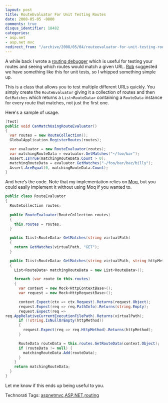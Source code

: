 ```yaml
---
layout: post
title: RouteEvaluator For Unit Testing Routes
date: 2008-05-05 -0800
comments: true
disqus_identifier: 18482
categories:
- asp.net
- asp.net mvc
redirect_from: "/archive/2008/05/04/routeevaluator-for-unit-testing-routes.aspx/"
---
```


A while back I wrote a [routing
debugger](https://haacked.com/archive/2008/03/13/url-routing-debugger.aspx "URL Routing Debugger")
which is useful for testing your routes and seeing which routes would
match a given URL. [Rob](http://blog.wekeroad.com/ "Rob Conery")
suggested we have something like this for unit tests, so I whipped
something simple up.

This is a class that allows you to test multiple different URLs quickly.
You simply create the `RouteEvaluator` giving it a collection of routes
and then `GetMatches` which returns a `List<RouteData>` containing a
`RouteData` instance for every route that matches, not just the first
one.

Here's a sample of usage.

```csharp
[Test]
public void CanMatchUsingRouteEvaluator()
{
  var routes = new RouteCollection();
  GlobalApplication.RegisterRoutes(routes);

  var evaluator = new RouteEvaluator(routes);
  var matchingRouteData = evaluator.GetMatches("~/foo/bar");
  Assert.IsTrue(matchingRouteData.Count > 0);
  matchingRouteData = evaluator.GetMatches("~/foo/bar/baz/billy");
  Assert.AreEqual(0, matchingRouteData.Count);
}
```

And here’s the code. Note that my implementation relies on
[Moq](http://code.google.com/p/moq/ "Moq on Google Code"), but you could
easily implement it without using Moq if you wanted to.

```csharp
public class RouteEvaluator
{
  RouteCollection routes;
    
  public RouteEvaluator(RouteCollection routes)
  {
    this.routes = routes;
  }

  public IList<RouteData> GetMatches(string virtualPath)
  {
    return GetMatches(virtualPath, "GET");
  }

  public IList<RouteData> GetMatches(string virtualPath, string httpMethod)
  {
    List<RouteData> matchingRouteData = new List<RouteData>();

    foreach (var route in this.routes)
    {
      var context = new Mock<HttpContextBase>();
      var request = new Mock<HttpRequestBase>();

      context.Expect(ctx => ctx.Request).Returns(request.Object);
      request.Expect(req => req.PathInfo).Returns(string.Empty);
      request.Expect(req => 
req.AppRelativeCurrentExecutionFilePath).Returns(virtualPath);
      if (!string.IsNullOrEmpty(httpMethod))
      {
        request.Expect(req => req.HttpMethod).Returns(httpMethod);
      }

      RouteData routeData = this.routes.GetRouteData(context.Object);
      if (routeData != null) {
        matchingRouteData.Add(routeData);
      }
    }
    return matchingRouteData;
  }
}
```

Let me know if this ends up being useful to you.

Technorati Tags:
[aspnetmvc](http://technorati.com/tags/aspnetmvc),[ASP.NET](http://technorati.com/tags/ASP.NET),[routing](http://technorati.com/tags/routing)

